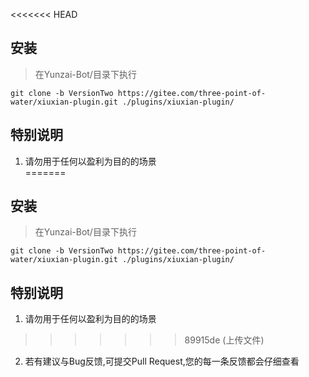 <<<<<<< HEAD
## 安装      
> 在Yunzai-Bot/目录下执行  
```
git clone -b VersionTwo https://gitee.com/three-point-of-water/xiuxian-plugin.git ./plugins/xiuxian-plugin/

```           
## 特别说明       
1. 请勿用于任何以盈利为目的的场景       
=======
## 安装      
> 在Yunzai-Bot/目录下执行  
```
git clone -b VersionTwo https://gitee.com/three-point-of-water/xiuxian-plugin.git ./plugins/xiuxian-plugin/

```           
## 特别说明       
1. 请勿用于任何以盈利为目的的场景       
>>>>>>> 89915de (上传文件)
2. 若有建议与Bug反馈,可提交Pull Request,您的每一条反馈都会仔细查看       